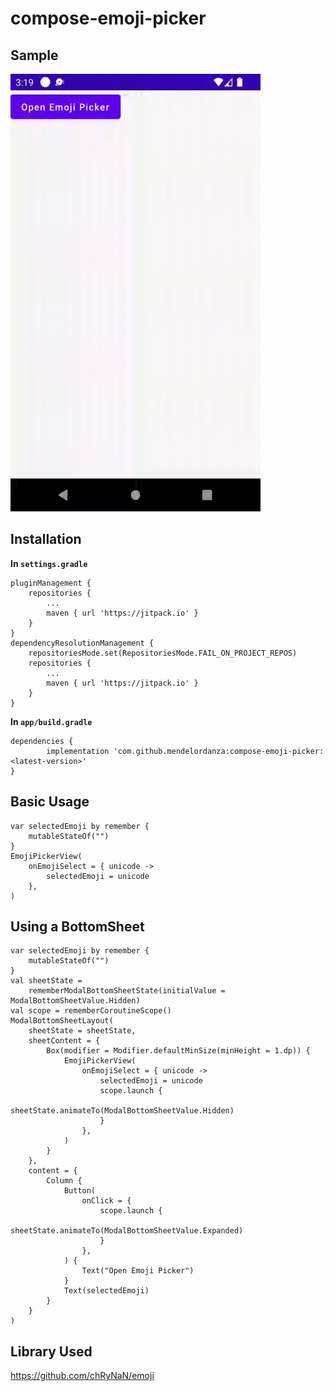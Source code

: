 # compose-emoji-picker


## Sample
<img src="https://github.com/mendelordanza/compose-emoji-picker/blob/main/untitled.gif" width="400" height="700"/>

## Installation
**In `settings.gradle`**
```
pluginManagement {
    repositories {
        ...
        maven { url 'https://jitpack.io' }
    }
}
dependencyResolutionManagement {
    repositoriesMode.set(RepositoriesMode.FAIL_ON_PROJECT_REPOS)
    repositories {
        ...
        maven { url 'https://jitpack.io' }
    }
}
```

**In `app/build.gradle`**
```
dependencies {
        implementation 'com.github.mendelordanza:compose-emoji-picker:<latest-version>'
}
```

## Basic Usage
```
var selectedEmoji by remember {
    mutableStateOf("")
}
EmojiPickerView(
    onEmojiSelect = { unicode ->
        selectedEmoji = unicode
    },
)
```

## Using a BottomSheet
```
var selectedEmoji by remember {
    mutableStateOf("")
}
val sheetState =
    rememberModalBottomSheetState(initialValue = ModalBottomSheetValue.Hidden)
val scope = rememberCoroutineScope()
ModalBottomSheetLayout(
    sheetState = sheetState,
    sheetContent = {
        Box(modifier = Modifier.defaultMinSize(minHeight = 1.dp)) {
            EmojiPickerView(
                onEmojiSelect = { unicode ->
                    selectedEmoji = unicode
                    scope.launch {
                        sheetState.animateTo(ModalBottomSheetValue.Hidden)
                    }
                },
            )
        }
    },
    content = {
        Column {
            Button(
                onClick = {
                    scope.launch {
                        sheetState.animateTo(ModalBottomSheetValue.Expanded)
                    }
                },
            ) {
                Text("Open Emoji Picker")
            }
            Text(selectedEmoji)
        }
    }
)
```

## Library Used
https://github.com/chRyNaN/emoji
